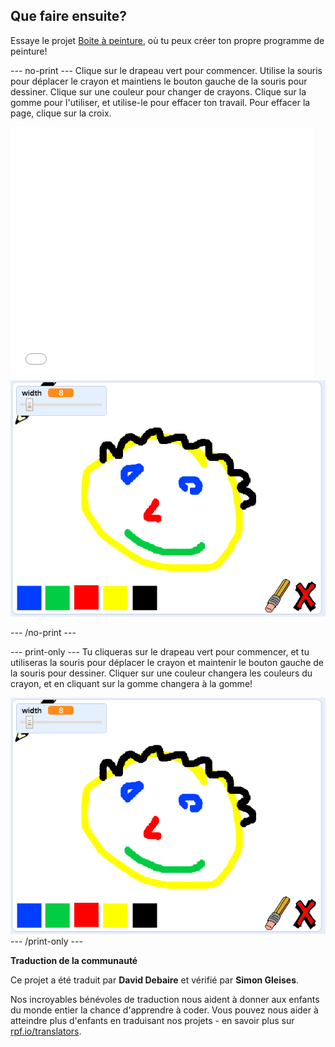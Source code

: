 ## Que faire ensuite?

Essaye le projet [Boite à peinture](https://projects.raspberrypi.org/fr-FR/projects/paint-box?utm_source=pathway&utm_medium=whatnext&utm_campaign=projects), où tu peux créer ton propre programme de peinture!

--- no-print --- Clique sur le drapeau vert pour commencer. Utilise la souris pour déplacer le crayon et maintiens le bouton gauche de la souris pour dessiner. Clique sur une couleur pour changer de crayons. Clique sur la gomme pour l'utiliser, et utilise-le pour effacer ton travail. Pour effacer la page, clique sur la croix.

<div class="scratch-preview">
  <iframe allowtransparency="true" width="485" height="402" src="//scratch.mit.edu/projects/embed/267243161/?autostart=false" frameborder="0" scrolling="no"></iframe>
  <img src="images/paint-box-showcase.png">
</div>

--- /no-print ---

--- print-only --- Tu cliqueras sur le drapeau vert pour commencer, et tu utiliseras la souris pour déplacer le crayon et maintenir le bouton gauche de la souris pour dessiner. Cliquer sur une couleur changera les couleurs du crayon, et en cliquant sur la gomme changera à la gomme!

![démonstration](images/paint-box-showcase.png) --- /print-only ---


**Traduction de la communauté**

Ce projet a été traduit par **David Debaire** et vérifié par **Simon Gleises**.

Nos incroyables bénévoles de traduction nous aident à donner aux enfants du monde entier la chance d'apprendre à coder. Vous pouvez nous aider à atteindre plus d'enfants en traduisant nos projets - en savoir plus sur [rpf.io/translators](https://rpf.io/translators).